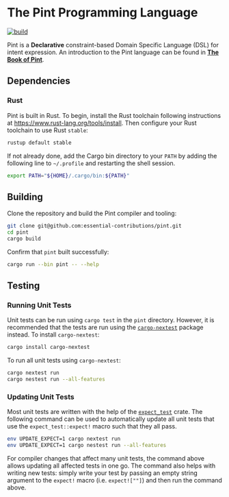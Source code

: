 # The Pint Programming Language

[![build](https://github.com/essential-contributions/DSL/actions/workflows/ci.yml/badge.svg)](https://github.com/essential-contributions/DSL/actions/workflows/ci.yml)

Pint is a **Declarative** constraint-based Domain Specific Language (DSL) for intent expression.
An introduction to the Pint language can be found in [**The Book of Pint**](https://essential-contributions.github.io/pint/book/).

## Dependencies

### Rust

Pint is built in Rust. To begin, install the Rust toolchain following instructions at <https://www.rust-lang.org/tools/install>. Then configure your Rust toolchain to use Rust `stable`:

```sh
rustup default stable
```

If not already done, add the Cargo bin directory to your `PATH` by adding the following line to `~/.profile` and restarting the shell session.

```sh
export PATH="${HOME}/.cargo/bin:${PATH}"
```

## Building

Clone the repository and build the Pint compiler and tooling:

```sh
git clone git@github.com:essential-contributions/pint.git
cd pint
cargo build
```

Confirm that `pint` built successfully:

```sh
cargo run --bin pint -- --help
```

## Testing

### Running Unit Tests

Unit tests can be run using `cargo test` in the `pint` directory. However, it is recommended that the tests are run using the [`cargo-nextest`](https://nexte.st/) package instead. To install `cargo-nextest`:

```sh
cargo install cargo-nextest
```

To run all unit tests using `cargo-nextest`:

```sh
cargo nextest run
cargo nestest run --all-features
```

### Updating Unit Tests

Most unit tests are written with the help of the [`expect_test`](https://docs.rs/expect-test/latest/expect_test/) crate. The following command can be used to automatically update all unit tests that use the `expect_test::expect!` macro such that they all pass.

```sh
env UPDATE_EXPECT=1 cargo nextest run
env UPDATE_EXPECT=1 cargo nestest run --all-features
```

For compiler changes that affect many unit tests, the command above allows updating all affected tests in one go. The command also helps with writing new tests: simply write your test by passing an empty string argument to the `expect!` macro (i.e. `expect![""]`) and then run the command above.
